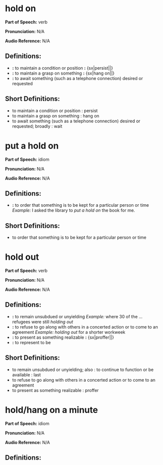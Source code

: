 # hold on

**Part of Speech:** verb

**Pronunciation:** N/A

**Audio Reference:** N/A

## Definitions:
- **:** to maintain a condition or position **:** {sx|persist||}
- **:** to maintain a grasp on something **:** {sx|hang on||}
- **:** to await something (such as a telephone connection) desired or requested

## Short Definitions:
- to maintain a condition or position : persist
- to maintain a grasp on something : hang on
- to await something (such as a telephone connection) desired or requested; broadly : wait
# put a hold on

**Part of Speech:** idiom

**Pronunciation:** N/A

**Audio Reference:** N/A

## Definitions:
- **:** to order that something is to be kept for a particular person or time 
  *Example:* I asked the library to *put a hold on* the book for me.

## Short Definitions:
- to order that something is to be kept for a particular person or time
# hold out

**Part of Speech:** verb

**Pronunciation:** N/A

**Audio Reference:** N/A

## Definitions:
- **:** to remain unsubdued or unyielding 
  *Example:* where 30 of the … refugees were still *holding out*
- **:** to refuse to go along with others in a concerted action or to come to an agreement 
  *Example:* *holding out* for a shorter workweek
- **:** to present as something realizable **:** {sx|proffer||}
- **:** to represent to be

## Short Definitions:
- to remain unsubdued or unyielding; also : to continue to function or be available : last
- to refuse to go along with others in a concerted action or to come to an agreement
- to present as something realizable : proffer
# hold/hang on a minute

**Part of Speech:** idiom

**Pronunciation:** N/A

**Audio Reference:** N/A

## Definitions:
